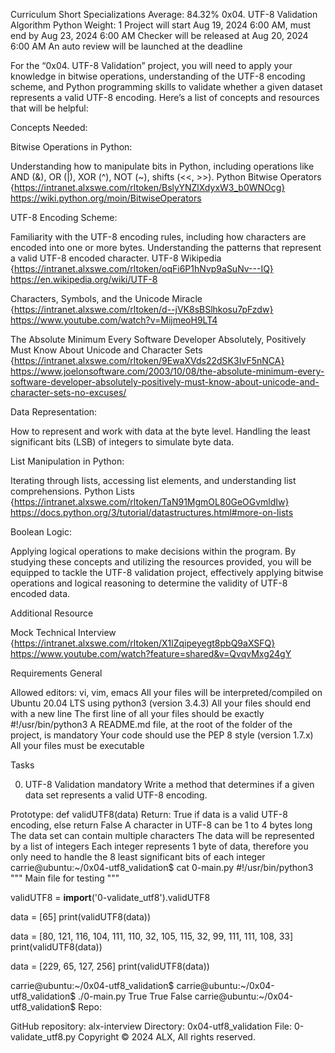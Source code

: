 Curriculum
Short Specializations
Average: 84.32%
0x04. UTF-8 Validation
Algorithm
Python
 Weight: 1
 Project will start Aug 19, 2024 6:00 AM, must end by Aug 23, 2024 6:00 AM
 Checker will be released at Aug 20, 2024 6:00 AM
 An auto review will be launched at the deadline

For the “0x04. UTF-8 Validation” project, you will need to apply your knowledge in bitwise operations, understanding of the UTF-8 encoding scheme, and Python programming skills to validate whether a given dataset represents a valid UTF-8 encoding. Here’s a list of concepts and resources that will be helpful:

Concepts Needed:

Bitwise Operations in Python:

Understanding how to manipulate bits in Python, including operations like AND (&), OR (|), XOR (^), NOT (~), shifts (<<, >>).
Python Bitwise Operators {https://intranet.alxswe.com/rltoken/BslyYNZlXdyxW3_b0WNOcg} https://wiki.python.org/moin/BitwiseOperators

UTF-8 Encoding Scheme:

Familiarity with the UTF-8 encoding rules, including how characters are encoded into one or more bytes.
Understanding the patterns that represent a valid UTF-8 encoded character.
UTF-8 Wikipedia {https://intranet.alxswe.com/rltoken/oqFi6P1hNvp9aSuNv---IQ} https://en.wikipedia.org/wiki/UTF-8

Characters, Symbols, and the Unicode Miracle {https://intranet.alxswe.com/rltoken/d--jVK8sBSlhkosu7pFzdw} https://www.youtube.com/watch?v=MijmeoH9LT4

The Absolute Minimum Every Software Developer Absolutely, Positively Must Know About Unicode and Character Sets {https://intranet.alxswe.com/rltoken/9EwaXVds22dSK3IvF5nNCA} https://www.joelonsoftware.com/2003/10/08/the-absolute-minimum-every-software-developer-absolutely-positively-must-know-about-unicode-and-character-sets-no-excuses/

Data Representation:

How to represent and work with data at the byte level.
Handling the least significant bits (LSB) of integers to simulate byte data.

List Manipulation in Python:

Iterating through lists, accessing list elements, and understanding list comprehensions.
Python Lists {https://intranet.alxswe.com/rltoken/TaN91MgmOL80GeOGvmldIw} https://docs.python.org/3/tutorial/datastructures.html#more-on-lists

Boolean Logic:

Applying logical operations to make decisions within the program.
By studying these concepts and utilizing the resources provided, you will be equipped to tackle the UTF-8 validation project, effectively applying bitwise operations and logical reasoning to determine the validity of UTF-8 encoded data.

Additional Resource

Mock Technical Interview {https://intranet.alxswe.com/rltoken/X1lZqipeyegt8pbQ9aXSFQ} https://www.youtube.com/watch?feature=shared&v=QvqvMxg24gY

Requirements
General

Allowed editors: vi, vim, emacs
All your files will be interpreted/compiled on Ubuntu 20.04 LTS using python3 (version 3.4.3)
All your files should end with a new line
The first line of all your files should be exactly #!/usr/bin/python3
A README.md file, at the root of the folder of the project, is mandatory
Your code should use the PEP 8 style (version 1.7.x)
All your files must be executable

Tasks

0. UTF-8 Validation
mandatory
Write a method that determines if a given data set represents a valid UTF-8 encoding.

Prototype: def validUTF8(data)
Return: True if data is a valid UTF-8 encoding, else return False
A character in UTF-8 can be 1 to 4 bytes long
The data set can contain multiple characters
The data will be represented by a list of integers
Each integer represents 1 byte of data, therefore you only need to handle the 8 least significant bits of each integer
carrie@ubuntu:~/0x04-utf8_validation$ cat 0-main.py
#!/usr/bin/python3
"""
Main file for testing
"""

validUTF8 = __import__('0-validate_utf8').validUTF8

data = [65]
print(validUTF8(data))

data = [80, 121, 116, 104, 111, 110, 32, 105, 115, 32, 99, 111, 111, 108, 33]
print(validUTF8(data))

data = [229, 65, 127, 256]
print(validUTF8(data))

carrie@ubuntu:~/0x04-utf8_validation$
carrie@ubuntu:~/0x04-utf8_validation$ ./0-main.py
True
True
False
carrie@ubuntu:~/0x04-utf8_validation$
Repo:

GitHub repository: alx-interview
Directory: 0x04-utf8_validation
File: 0-validate_utf8.py
Copyright © 2024 ALX, All rights reserved.
